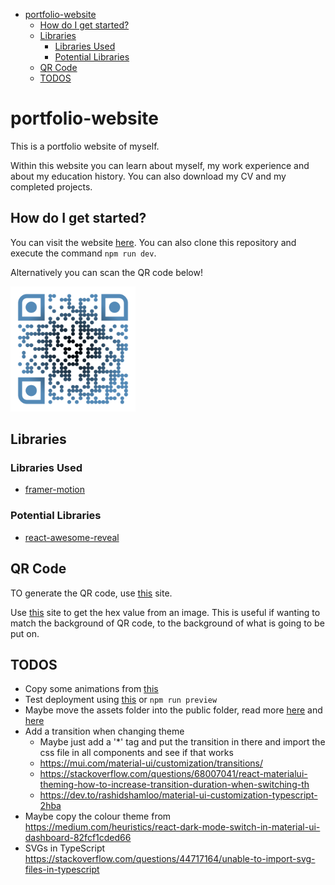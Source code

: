 - [portfolio-website](#portfolio-website)
  - [How do I get started?](#how-do-i-get-started)
  - [Libraries](#libraries)
    - [Libraries Used](#libraries-used)
    - [Potential Libraries](#potential-libraries)
  - [QR Code](#qr-code)
  - [TODOS](#todos)

# portfolio-website

This is a portfolio website of myself.

Within this website you can learn about myself, my work experience and about my education history. You can also download my CV and my completed projects.

## How do I get started?

You can visit the website [here](https://adam-logan-portfolio.netlify.app/). You can also clone this repository and execute the command `npm run dev`.

Alternatively you can scan the QR code below!

<img src="./src/assets/images/qrCode.svg" alt="QR Code for the site" width="200" height="200">

## Libraries

### Libraries Used

- [framer-motion](https://www.framer.com/motion/)

### Potential Libraries

- [react-awesome-reveal](https://react-awesome-reveal.morello.dev/docs/getting-started)

## QR Code

TO generate the QR code, use [this](https://www.qrcode-monkey.com/) site.

Use [this](https://imagecolorpicker.com/) site to get the hex value from an image. This is useful if wanting to match the background of QR code, to the background of what is going to be put on.

## TODOS

- Copy some animations from [this](https://codesandbox.io/s/framer-motion-image-reveal-effect-blinds-4ed4vg?from-embed=&file=/src/App.tsx)
- Test deployment using [this](https://medium.com/@achillesmoraites/serve-a-react-app-with-express-server-c5986769bac) or `npm run preview`
- Maybe move the assets folder into the public folder, read more [here](https://vitejs.dev/guide/assets.html) and [here](https://www.reddit.com/r/webdev/comments/z6dsoh/can_someone_explain_to_me_what_the_public_folder/)
- Add a transition when changing theme
  - Maybe just add a '*' tag and put the transition in there and import the css file in all components and see if that works
  - <https://mui.com/material-ui/customization/transitions/>
  - <https://stackoverflow.com/questions/68007041/react-materialui-theming-how-to-increase-transition-duration-when-switching-th>
  - <https://dev.to/rashidshamloo/material-ui-customization-typescript-2hba>
- Maybe copy the colour theme from <https://medium.com/heuristics/react-dark-mode-switch-in-material-ui-dashboard-82fcf1cded66>
- SVGs in TypeScript <https://stackoverflow.com/questions/44717164/unable-to-import-svg-files-in-typescript>
